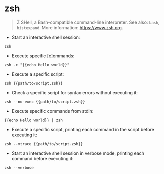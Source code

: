 # zsh

> Z SHell, a Bash-compatible command-line interpreter.
> See also: `bash`, `histexpand`.
> More information: <https://www.zsh.org>.

- Start an interactive shell session:

`zsh`

- Execute specific [c]ommands:

`zsh -c "{{echo Hello world}}"`

- Execute a specific script:

`zsh {{path/to/script.zsh}}`

- Check a specific script for syntax errors without executing it:

`zsh --no-exec {{path/to/script.zsh}}`

- Execute specific commands from stdin:

`{{echo Hello world}} | zsh`

- Execute a specific script, printing each command in the script before executing it:

`zsh --xtrace {{path/to/script.zsh}}`

- Start an interactive shell session in verbose mode, printing each command before executing it:

`zsh --verbose`
